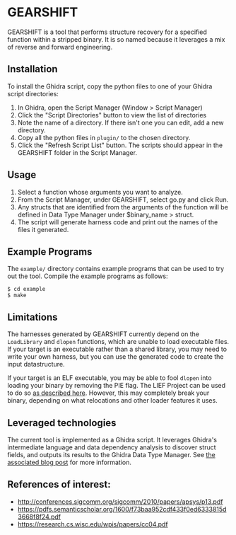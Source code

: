 # GEARSHIFT
GEARSHIFT is a tool that performs structure recovery for a specified function
within a stripped binary. It is so named because it leverages a mix of reverse
and forward engineering.

## Installation

To install the Ghidra script, copy the python files to one of your Ghidra
script directories:

1. In Ghidra, open the Script Manager (Window > Script Manager)
2. Click the "Script Directories" button to view the list of directories
3. Note the name of a directory. If there isn't one you can edit, add a new directory.
4. Copy all the python files in `plugin/` to the chosen directory.
5. Click the "Refresh Script List" button. The scripts should appear in the GEARSHIFT folder in the Script Manager.

## Usage

1. Select a function whose arguments you want to analyze.
2. From the Script Manager, under GEARSHIFT, select go.py and click Run.
3. Any structs that are identified from the arguments of the function will be
   defined in Data Type Manager under $binary_name > struct.
4. The script will generate harness code and print out the names of the files
   it generated.

## Example Programs

The `example/` directory contains example programs that can be used to try out
the tool. Compile the example programs as follows:
```
$ cd example
$ make
```

## Limitations
The harnesses generated by GEARSHIFT currently depend on the `LoadLibrary` and
`dlopen` functions, which are unable to load executable files. If your target
is an executable rather than a shared library, you may need to write your own
harness, but you can use the generated code to create the input datastructure.

If your target is an ELF executable, you may be able to fool `dlopen` into
loading your binary by removing the PIE flag. The LIEF Project can be used to
do so [as described
here](https://lief.quarkslab.com/doc/latest/tutorials/08_elf_bin2lib.html#warning-for-glic-2-29-users).
However, this may completely break your binary, depending on what relocations
and other loader features it uses.

## Leveraged technologies
The current tool is implemented as a Ghidra script. It leverages Ghidra's
intermediate language and data dependency analysis to discover struct fields,
and outputs its results to the Ghidra Data Type Manager. See
[the associated blog post](https://blog.grimm-co.com/) for more information.

## References of interest:

- http://conferences.sigcomm.org/sigcomm/2010/papers/apsys/p13.pdf
- https://pdfs.semanticscholar.org/1600/f73baa952cdf433f0ed6333815d3668f8f24.pdf
- https://research.cs.wisc.edu/wpis/papers/cc04.pdf

